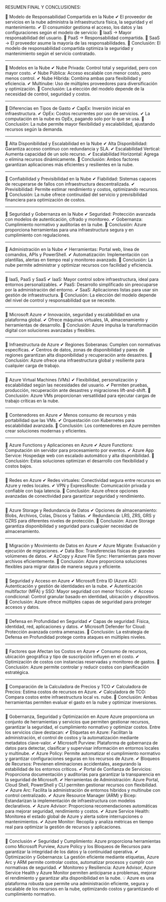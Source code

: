 RESUMEN FINAL Y CONCLUSIONES:



📌 Modelo de Responsabilidad Compartida en la Nube
✔ El proveedor de servicios en la nube administra la infraestructura física, la seguridad y el mantenimiento.
✔ El consumidor gestiona el acceso, los datos y las configuraciones según el modelo de servicio:
🔹 IaaS → Mayor responsabilidad del usuario.
🔹 PaaS → Responsabilidad compartida.
🔹 SaaS → El proveedor asume la mayoría de las responsabilidades.
🚀 Conclusión: El modelo de responsabilidad compartida optimiza la seguridad y mantenimiento según el servicio contratado.
________________________________________
📌 Modelos en la Nube
✔ Nube Privada: Control total y seguridad, pero con mayor costo.
✔ Nube Pública: Acceso escalable con menor costo, pero menos control.
✔ Nube Híbrida: Combina ambas para flexibilidad y eficiencia.
✔ Multinube: Uso de múltiples proveedores para diversificación y optimización.
🚀 Conclusión: La elección del modelo depende de la necesidad de control, seguridad y costos.
________________________________________
📌 Diferencias en Tipos de Gasto
✔ CapEx: Inversión inicial en infraestructura.
✔ OpEx: Costos recurrentes por uso de servicios.
✔ La computación en la nube es OpEx, pagando solo por lo que se usa.
🚀 Conclusión: La nube permite mayor flexibilidad y escalabilidad, ajustando recursos según la demanda.
________________________________________
📌 Alta Disponibilidad y Escalabilidad en la Nube
✔ Alta Disponibilidad: Garantiza acceso continuo con redundancia y SLA.
✔ Escalabilidad Vertical: Aumenta capacidad de un solo recurso.
✔ Escalabilidad Horizontal: Agrega o elimina recursos dinámicamente.
🚀 Conclusión: Ambos factores garantizan aplicaciones más eficientes y resilientes en la nube.
________________________________________
📌 Confiabilidad y Previsibilidad en la Nube
✔ Fiabilidad: Sistemas capaces de recuperarse de fallos con infraestructura descentralizada.
✔ Previsibilidad: Permite estimar rendimiento y costos, optimizando recursos.
🚀 Conclusión: La nube ofrece continuidad del servicio y previsibilidad financiera para optimización de costos.
________________________________________
📌 Seguridad y Gobernanza en la Nube
✔ Seguridad: Protección avanzada con modelos de autenticación, cifrado y monitoreo.
✔ Gobernanza: Cumplimiento normativo y auditorías en la nube.
🚀 Conclusión: Azure proporciona herramientas para una infraestructura segura y en cumplimiento con regulaciones.
________________________________________
📌 Administración en la Nube
✔ Herramientas: Portal web, línea de comandos, APIs y PowerShell.
✔ Automatización: Implementación con plantillas, alertas en tiempo real y monitoreo avanzado.
🚀 Conclusión: La nube permite administrar y optimizar recursos con facilidad y eficiencia.
________________________________________
📌 IaaS, PaaS y SaaS
✔ IaaS: Mayor control sobre infraestructura, ideal para entornos personalizables.
✔ PaaS: Desarrollo simplificado sin preocuparse por la administración del entorno.
✔ SaaS: Aplicaciones listas para usar sin gestión de infraestructura.
🚀 Conclusión: La elección del modelo depende del nivel de control y responsabilidad que se necesite.
________________________________________
📌 Microsoft Azure
✔ Innovación, seguridad y escalabilidad en una plataforma global.
✔ Ofrece máquinas virtuales, IA, almacenamiento y herramientas de desarrollo.
🚀 Conclusión: Azure impulsa la transformación digital con soluciones avanzadas y flexibles.
________________________________________
📌 Infraestructura de Azure
✔ Regiones Soberanas: Cumplen con normativas específicas.
✔ Centros de datos, zonas de disponibilidad y pares de regiones garantizan alta disponibilidad y recuperación ante desastres.
🚀 Conclusión: Azure ofrece una infraestructura global y resiliente para cualquier carga de trabajo.
________________________________________
📌 Azure Virtual Machines (VMs)
✔ Flexibilidad, personalización y escalabilidad según las necesidades del usuario.
✔ Permiten pruebas, producción, recuperación ante desastres y migraciones lift-and-shift.
🚀 Conclusión: Azure VMs proporcionan versatilidad para ejecutar cargas de trabajo críticas en la nube.
________________________________________
📌 Contenedores en Azure
✔ Menos consumo de recursos y más portabilidad que las VMs.
✔ Orquestación con Kubernetes para escalabilidad avanzada.
🚀 Conclusión: Los contenedores en Azure permiten crear soluciones modernas y eficientes.
________________________________________
📌 Azure Functions y Aplicaciones en Azure
✔ Azure Functions: Computación sin servidor para procesamiento por eventos.
✔ Azure App Service: Hospedaje web con escalado automático y alta disponibilidad.
🚀 Conclusión: Estas soluciones optimizan el desarrollo con flexibilidad y costos bajos.
________________________________________
📌 Redes en Azure
✔ Redes virtuales: Conectividad segura entre recursos en Azure y redes locales.
✔ VPN y ExpressRoute: Comunicación privada y confiable con baja latencia.
🚀 Conclusión: Azure ofrece opciones avanzadas de conectividad para garantizar seguridad y rendimiento.
________________________________________
📌 Azure Storage y Redundancia de Datos
✔ Opciones de almacenamiento: Blobs, Archivos, Colas, Discos y Tablas.
✔ Redundancia: LRS, ZRS, GRS y GZRS para diferentes niveles de protección.
🚀 Conclusión: Azure Storage garantiza disponibilidad y seguridad para cualquier necesidad de almacenamiento.
________________________________________
📌 Migración y Movimiento de Datos en Azure
✔ Azure Migrate: Evaluación y ejecución de migraciones.
✔ Data Box: Transferencias físicas de grandes volúmenes de datos.
✔ AzCopy y Azure File Sync: Herramientas para mover archivos eficientemente.
🚀 Conclusión: Azure proporciona soluciones flexibles para migrar datos de manera segura y eficiente.
________________________________________
📌 Seguridad y Acceso en Azure
✔ Microsoft Entra ID (Azure AD): Autenticación y gestión de identidades en la nube.
✔ Autenticación multifactor (MFA) y SSO: Mayor seguridad con menor fricción.
✔ Acceso condicional: Control granular basado en identidad, ubicación y dispositivos.
🚀 Conclusión: Azure ofrece múltiples capas de seguridad para proteger accesos y datos.
________________________________________
📌 Defensa en Profundidad en Seguridad
✔ Capas de seguridad: Física, identidad, red, aplicaciones y datos.
✔ Microsoft Defender for Cloud: Protección avanzada contra amenazas.
🚀 Conclusión: La estrategia de Defensa en Profundidad protege contra ataques en múltiples niveles.
________________________________________
📌 Factores que Afectan los Costos en Azure
✔ Consumo de recursos, ubicación geográfica y tipo de suscripción influyen en el costo.
✔ Optimización de costos con instancias reservadas y monitoreo de gastos.
🚀 Conclusión: Azure permite controlar y reducir costos con planificación estratégica.
________________________________________
📌 Comparación de la Calculadora de Precios y TCO
✔ Calculadora de Precios: Estima costos de recursos en Azure.
✔ Calculadora de TCO: Compara costos entre infraestructura local vs. nube.
🚀 Conclusión: Ambas herramientas permiten evaluar el gasto en la nube y optimizar inversiones.
________________________________________
📌 Gobernanza, Seguridad y Optimización en Azure
Azure proporciona un conjunto de herramientas y servicios que permiten gestionar recursos, garantizar la seguridad, el cumplimiento normativo y optimizar costos. Entre los servicios clave destacan:
✔ Etiquetas en Azure: Facilitan la administración, el control de costos y la automatización mediante metadatos clave-valor.
✔ Microsoft Purview: Plataforma de gobernanza de datos para detectar, clasificar y supervisar información en entornos locales y multinube.
✔ Azure Policy: Permite automatizar el cumplimiento normativo y garantizar configuraciones seguras en los recursos de Azure.
✔ Bloqueos de Recursos: Previenen eliminaciones accidentales, asegurando la estabilidad de los entornos críticos.
✔ Portal de Confianza de Servicios: Proporciona documentación y auditorías para garantizar la transparencia en la seguridad de Microsoft.
✔ Herramientas de Administración: Azure Portal, Cloud Shell, PowerShell y CLI permiten gestionar recursos con flexibilidad.
✔ Azure Arc: Facilita la administración de entornos híbridos y multinube con control centralizado.
✔ Azure Resource Manager (ARM) y Bicep: Estandarizan la implementación de infraestructura con modelos declarativos.
✔ Azure Advisor: Proporciona recomendaciones automáticas para mejorar seguridad, rendimiento y costos.
✔ Azure Service Health: Monitorea el estado global de Azure y alerta sobre interrupciones o mantenimientos.
✔ Azure Monitor: Recopila y analiza métricas en tiempo real para optimizar la gestión de recursos y aplicaciones.
________________________________________
🚀 Conclusión
✔ Seguridad y Cumplimiento: Azure proporciona herramientas como Microsoft Purview, Azure Policy y los Bloqueos de Recursos para garantizar la integridad de los datos y la continuidad operativa.
✔ Optimización y Gobernanza: La gestión eficiente mediante etiquetas, Azure Arc y ARM permite controlar costos, automatizar procesos y cumplir con normativas de seguridad.
✔ Monitoreo y Resiliencia: Azure Advisor, Azure Service Health y Azure Monitor permiten anticiparse a problemas, mejorar el rendimiento y garantizar alta disponibilidad en la nube.
💡 Azure es una plataforma robusta que permite una administración eficiente, segura y escalable de los recursos en la nube, optimizando costos y garantizando el cumplimiento normativo.



